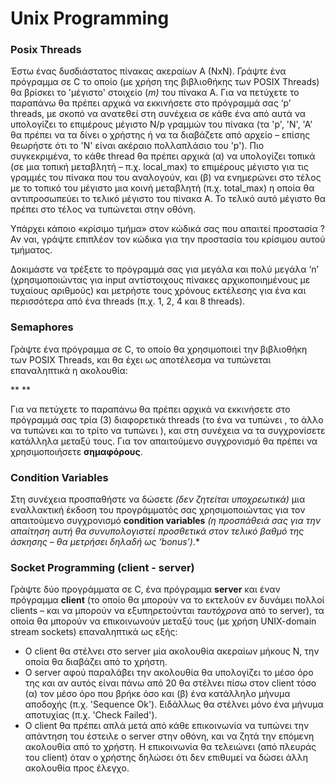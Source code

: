 # Unix Programming
### **Posix Threads**  

Έστω ένας δυσδιάστατος πίνακας ακεραίων Α (ΝxN). Γράψτε ένα πρόγραμμα σε C το οποίο (με χρήση της βιβλιοθήκης των POSIX Threads) θα βρίσκει το 'μέγιστο' στοιχείο (*m)* του πίνακα Α. Για να πετύχετε το παραπάνω θα πρέπει αρχικά να εκκινήσετε στο πρόγραμμά σας ‘p’ threads, με σκοπό να ανατεθεί στη συνέχεια σε κάθε ένα από αυτά να υπολογίζει το επιμέρους μέγιστο Ν/p γραμμών του πίνακα (τα 'p', 'Ν', 'Α' θα πρέπει να τα δίνει ο χρήστης ή να τα διαβάζετε από αρχείο – επίσης θεωρήστε ότι το 'Ν' είναι ακέραιο πολλαπλάσιο του 'p'). Πιο συγκεκριμένα, το κάθε thread θα πρέπει αρχικά (α) να υπολογίζει τοπικά (σε μια τοπική μεταβλητή  –  π.χ.  local\_max)  τo  επιμέρους  μέγιστο  για  τις  γραμμές  του  πίνακα  που  του αναλογούν, και (β) να ενημερώνει στο τέλος με το τοπικό του μέγιστο μια κοινή μεταβλητή (π.χ. total\_max) η οποία θα αντιπροσωπεύει το τελικό μέγιστο του πίνακα Α. Το τελικό αυτό μέγιστο θα πρέπει στο τέλος να τυπώνεται στην οθόνη.  

Υπάρχει κάποιο «κρίσιμο τμήμα» στον κώδικά σας που απαιτεί προστασία ? Αν ναι, γράψτε επιπλέον τον κώδικα για την προστασία του κρίσιμου αυτού τμήματος. 

Δοκιμάστε να τρέξετε το πρόγραμμά σας για μεγάλα και πολύ μεγάλα ‘n’ (χρησιμοποιώντας για input αντίστοιχους πίνακες αρχικοποιημένους με τυχαίους αριθμούς) και μετρήστε τους χρόνους εκτέλεσης για ένα και περισσότερα από ένα threads (π.χ. 1, 2, 4 και 8 threads). 

### **Semaphores** 

Γράψτε ένα πρόγραμμα σε C, το οποίο θα χρησιμοποιεί την βιβλιοθήκη των POSIX Threads, και θα έχει ως αποτέλεσμα να τυπώνεται επαναληπτικά η ακολουθία: 

**<one> <two> <three> <one> <two> <three> <one> <two> <three> ** 

Για να πετύχετε το παραπάνω θα πρέπει αρχικά να εκκινήσετε στο πρόγραμμά σας τρία (3) διαφορετικά threads (το ένα να τυπώνει ***<one>***, το άλλο να τυπώνει ***<two>*** και το τρίτο να τυπώνει ***<three>***), και στη συνέχεια να τα συγχρονίσετε κατάλληλα μεταξύ τους. Για τον απαιτούμενο συγχρονισμό θα πρέπει να χρησιμοποιήσετε **σημαφόρους**.  

### **Condition Variables**
Στη συνέχεια προσπαθήστε να δώσετε *(δεν ζητείται υποχρεωτικά)* μια εναλλακτική έκδοση του  προγράμματός  σας  χρησιμοποιώντας  για  τον  απαιτούμενο  συγχρονισμό  **condition variables** *(η προσπάθειά σας για την απαίτηση αυτή θα συνυπολογιστεί προσθετικά στον τελικό βαθμό της άσκησης – θα μετρήσει δηλαδή ως ‘bonus’)*.* 

### **Socket Programming (client - server)** 

Γράψτε δύο προγράμματα σε C, ένα πρόγραμμα **server** και έναν πρόγραμμα **client** (το οποίο θα μπορούν να το εκτελούν εν δυνάμει πολλοί clients – και να μπορούν να εξυπηρετούνται *ταυτόχρονα* από το server), τα οποία θα μπορούν να επικοινωνούν μεταξύ τους (με χρήση UNIX-domain stream sockets) επαναληπτικά ως εξής:  

- Ο client θα στέλνει στο server μία ακολουθία ακεραίων μήκους Ν, την οποία θα διαβάζει από το χρήστη. 
- Ο server αφού παραλάβει την ακολουθία θα υπολογίζει το μέσο όρο της και αν αυτός είναι πάνω από 20 θα στέλνει πίσω στον client τόσο (α) τον μέσο όρο που βρήκε όσο και (β) ένα κατάλληλο μήνυμα αποδοχής (π.χ. 'Sequence Ok'). Ειδάλλως θα στέλνει μόνο ένα μήνυμα αποτυχίας (π.χ. 'Check Failed').  
- Ο client θα πρέπει απλά μετά από κάθε επικοινωνία να τυπώνει την απάντηση του έστειλε ο server στην οθόνη, και να ζητά την επόμενη ακολουθία από το χρήστη. Η επικοινωνία θα τελειώνει (από πλευράς του client) όταν ο χρήστης δηλώσει ότι δεν επιθυμεί να δώσει άλλη ακολουθία προς έλεγχο. 

